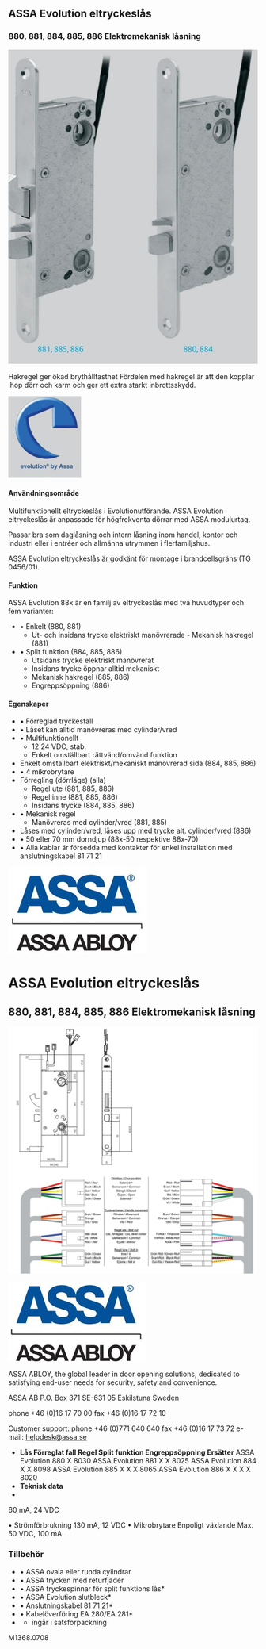 ## ASSA Evolution eltryckeslås

### 880, 881, 884, 885, 886 Elektromekanisk låsning

![](_page_0_Picture_2.jpeg)

Hakregel ger ökad brythållfasthet Fördelen med hakregel är att den kopplar ihop dörr och karm och ger ett extra starkt inbrottsskydd.

![](_page_0_Picture_5.jpeg)

#### **Användningsområde**

Multifunktionellt eltryckeslås i Evolutionutförande. ASSA Evolution eltryckeslås är anpassade för högfrekventa dörrar med ASSA modulurtag.

Passar bra som daglåsning och intern låsning inom handel, kontor och industri eller i entréer och allmänna utrymmen i flerfamiljshus.

ASSA Evolution eltryckeslås är godkänt för montage i brandcellsgräns (TG 0456/01).

#### **Funktion**

ASSA Evolution 88x är en familj av eltryckeslås med två huvudtyper och fem varianter:

- • Enkelt (880, 881)
	- Ut- och insidans trycke elektriskt manövrerade - Mekanisk hakregel (881)
- • Split funktion (884, 885, 886)
	- Utsidans trycke elektriskt manövrerat
	- Insidans trycke öppnar alltid mekaniskt
	- Mekanisk hakregel (885, 886)
	- Engreppsöppning (886)

#### **Egenskaper**

- • Förreglad tryckesfall
- • Låset kan alltid manövreras med cylinder/vred
- • Multifunktionellt
	- 12 24 VDC, stab.
	- Enkelt omställbart rättvänd/omvänd funktion
- Enkelt omställbart elektriskt/mekaniskt manövrerad sida (884, 885, 886)
- • 4 mikrobrytare
- Förregling (dörrläge) (alla)
	- Regel ute (881, 885, 886)
	- Regel inne (881, 885, 886)
	- Insidans trycke (884, 885, 886)
- • Mekanisk regel
	- Manövreras med cylinder/vred (881, 885)
- Låses med cylinder/vred, låses upp med trycke alt. cylinder/vred (886)
- • 50 eller 70 mm dorndjup (88x-50 respektive 88x-70)
- • Alla kablar är försedda med kontakter för enkel installation med anslutningskabel 81 71 21

![](_page_0_Picture_36.jpeg)

# ASSA Evolution eltryckeslås

## 880, 881, 884, 885, 886 Elektromekanisk låsning

![](_page_1_Figure_2.jpeg)

![](_page_1_Picture_3.jpeg)

ASSA ABLOY, the global leader in door opening solutions, dedicated to satisfying end-user needs for security, safety and convenience.

ASSA AB P.O. Box 371 SE-631 05 Eskilstuna Sweden

phone +46 (0)16 17 70 00 fax +46 (0)16 17 72 10

Customer support: phone +46 (0)771 640 640 fax +46 (0)16 17 73 72 e-mail: helpdesk@assa.se

- **Lås Förreglat fall Regel Split funktion Engreppsöppning Ersätter** ASSA Evolution 880 X 8030 ASSA Evolution 881 X X 8025 ASSA Evolution 884 X X 8098 ASSA Evolution 885 X X X 8065 ASSA Evolution 886 X X X X 8020
- **Teknisk data**
- 

60 mA, 24 VDC

• Strömförbrukning 130 mA, 12 VDC • Mikrobrytare Enpoligt växlande Max. 50 VDC, 100 mA

### **Tillbehör**

- • ASSA ovala eller runda cylindrar
- • ASSA trycken med returfjäder
- • ASSA tryckespinnar för split funktions lås*
- • ASSA Evolution slutbleck*
- • Anslutningskabel 81 71 21*
- • Kabelöverföring EA 280/EA 281*
- * ingår i satsförpackning

M1368.0708